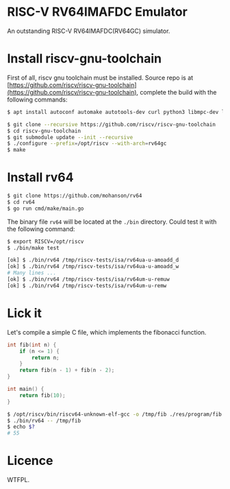 # RISC-V RV64IMAFDC Emulator

An outstanding RISC-V RV64IMAFDC(RV64GC) simulator.

# Install riscv-gnu-toolchain

First of all, riscv gnu toolchain must be installed. Source repo is at [https://github.com/riscv/riscv-gnu-toolchain](https://github.com/riscv/riscv-gnu-toolchain), complete the build with the following commands:

```sh
$ apt install autoconf automake autotools-dev curl python3 libmpc-dev libmpfr-dev libgmp-dev gawk build-essential bison flex texinfo gperf libtool patchutils bc zlib1g-dev libexpat-dev
```

```sh
$ git clone --recursive https://github.com/riscv/riscv-gnu-toolchain
$ cd riscv-gnu-toolchain
$ git submodule update --init --recursive
$ ./configure --prefix=/opt/riscv --with-arch=rv64gc
$ make
```

# Install rv64

```sh
$ git clone https://github.com/mohanson/rv64
$ cd rv64
$ go run cmd/make/main.go
```

The binary file `rv64` will be located at the `./bin` directory. Could test it with the following command:

```sh
$ export RISCV=/opt/riscv
$ ./bin/make test

[ok] $ ./bin/rv64 /tmp/riscv-tests/isa/rv64ua-u-amoadd_d
[ok] $ ./bin/rv64 /tmp/riscv-tests/isa/rv64ua-u-amoadd_w
# Many lines ...
[ok] $ ./bin/rv64 /tmp/riscv-tests/isa/rv64um-u-remuw
[ok] $ ./bin/rv64 /tmp/riscv-tests/isa/rv64um-u-remw
```

# Lick it

Let's compile a simple C file, which implements the fibonacci function.

```c
int fib(int n) {
    if (n <= 1) {
        return n;
    }
    return fib(n - 1) + fib(n - 2);
}

int main() {
    return fib(10);
}
```

```sh
$ /opt/riscv/bin/riscv64-unknown-elf-gcc -o /tmp/fib ./res/program/fib.c
$ ./bin/rv64 -- /tmp/fib
$ echo $?
# 55
```

# Licence

WTFPL.
